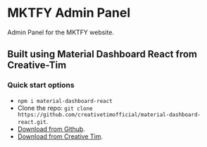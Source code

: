 # MKTFY Admin Panel

Admin Panel for the MKTFY website.

## Built using Material Dashboard React from Creative-Tim

### Quick start options

-   `npm i material-dashboard-react`
-   Clone the repo: `git clone https://github.com/creativetimofficial/material-dashboard-react.git`.
-   [Download from Github](https://github.com/creativetimofficial/material-dashboard-react/archive/main.zip).
-   [Download from Creative Tim](https://www.creative-tim.com/product/material-dashboard-react).
